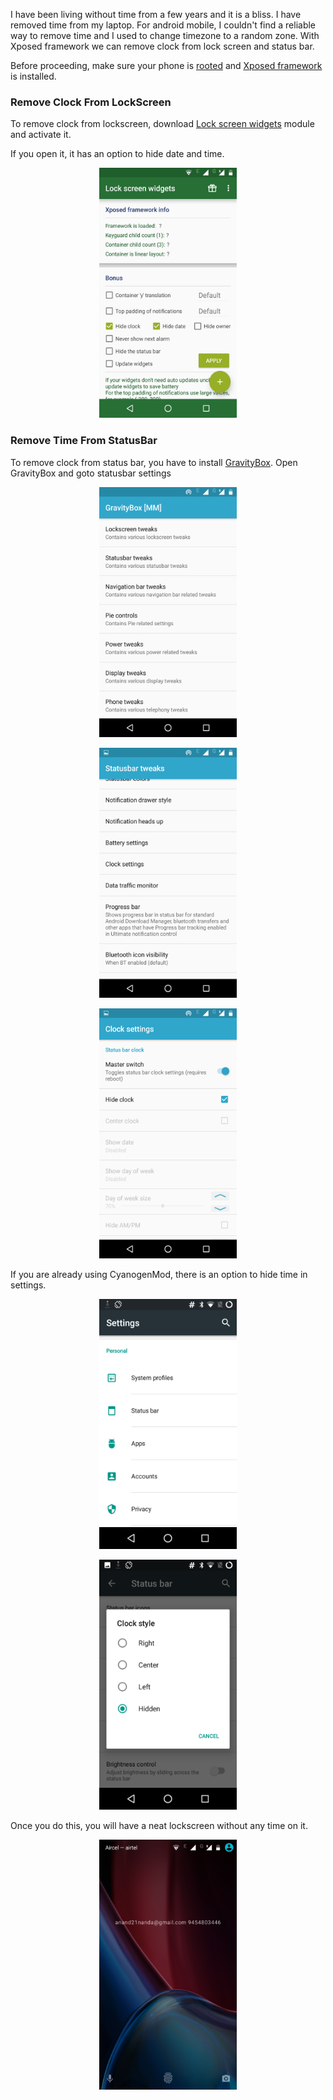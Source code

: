 <!--
.. title: Remove Clock From LockScreen/StatusBar On Android
.. slug: remove-clock-lock-screen-status-bar-android
.. date: 2016-09-15 13:24:38 UTC
.. tags: android, how-to
.. category: tech, android
.. link:
.. description: How to remove/hide date and time from lock screen and status bar on android phones
.. type: text
-->

I have been living without time from a few years and it is a bliss. I have removed time from my laptop. For android mobile, I couldn't find a reliable way to remove time and I used to change timezone to a random zone. With Xposed framework we can remove clock from lock screen and status bar.

Before proceeding, make sure your phone is [rooted][] and [Xposed framework][xposed] is installed.

### Remove Clock From LockScreen

To remove clock from lockscreen, download [Lock screen widgets][lsw] module and activate it.

If you open it, it has an option to hide date and time.

<p align="center">
<img src="/remove_clock_android/remove_clock_anrdoid_0.png" height="400px" width="220" />
</p>


### Remove Time From StatusBar
To remove clock from status bar, you have to install [GravityBox][]. Open GravityBox and goto statusbar settings

<p align="center">
<img src="/remove_clock_android/remove_clock_anrdoid_3.png" height="400px" width="220" />
</p>

<p align="center">
<img src="/remove_clock_android/remove_clock_anrdoid_4.png" height="400px" width="220" />
</p>

<p align="center">
<img src="/remove_clock_android/remove_clock_anrdoid_5.png" height="400px" width="220" />
</p>



If you are already using CyanogenMod, there is an option to hide time in settings.

<p align="center">
<img src="/remove_clock_android/remove_clock_anrdoid_1.png" height="400px" width="220" />
</p>

<p align="center">
<img src="/remove_clock_android/remove_clock_anrdoid_2.png" height="400px" width="220" />
</p>

Once you do this, you will have a neat lockscreen without any time on it.

<p align="center">
<img src="/remove_clock_android/remove_clock_anrdoid_6.png" height="400px" width="220" />
</p>

[GravityBox]: http://repo.xposed.info/module/com.ceco.marshmallow.gravitybox
[xposed]: http://repo.xposed.info/module/de.robv.android.xposed.installer
[rooted]: http://www.xda-developers.com/root/
[lsw]: http://repo.xposed.info/module/com.ssrdroide.lockscreenwidgets
